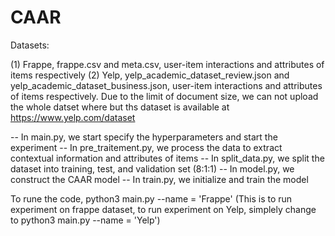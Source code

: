 # CAAR


Datasets: 

(1) Frappe, frappe.csv and meta.csv, user-item interactions and attributes of items respectively
(2) Yelp, yelp_academic_dataset_review.json and yelp_academic_dataset_business.json, user-item interactions and attributes of items respectively. Due to the limit of document size, we can not upload the whole datset where but ths dataset is available at https://www.yelp.com/dataset

-- In main.py, we start specify the hyperparameters and start the experiment
-- In pre_traitement.py, we process the data to extract contextual information and attributes of items
-- In split_data.py, we split the dataset into training, test, and validation set (8:1:1)
-- In model.py, we construct the CAAR model
-- In train.py, we initialize and train the model



To rune the code, python3 main.py --name = 'Frappe' (This is to run experiment on frappe dataset, to run experiment on Yelp, simplely change to python3 main.py --name = 'Yelp')
